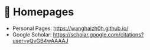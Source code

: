 # 📎 Homepages
- Personal Pages: https://wanghaizh0h.github.io/
- Google Scholar: https://scholar.google.com/citations?user=yQvGB4wAAAAJ
